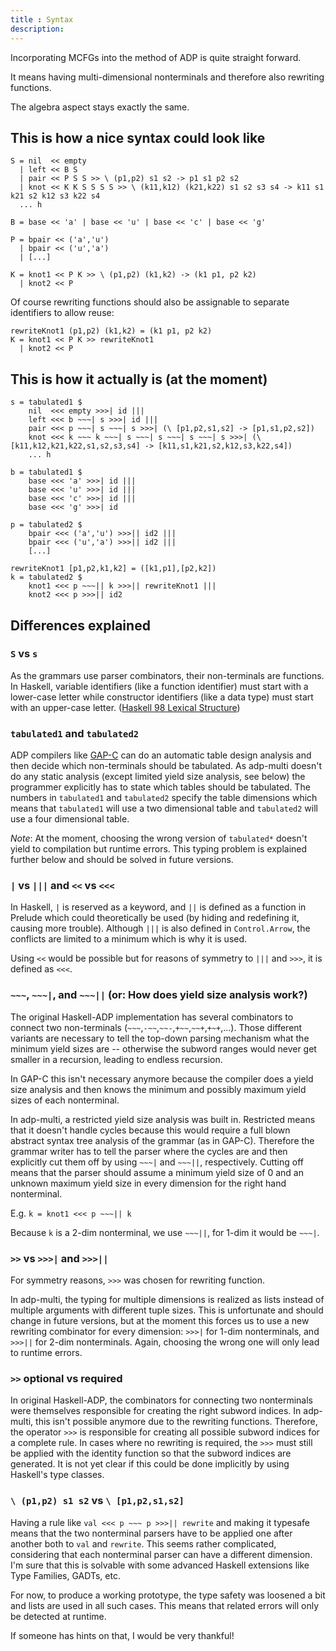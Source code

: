 ```yaml
---
title : Syntax
description:
---
```


Incorporating MCFGs into the method of ADP is quite straight forward.

It means having multi-dimensional nonterminals and therefore also rewriting functions.

The algebra aspect stays exactly the same.

## This is how a nice syntax could look like

	S = nil  << empty
	  | left << B S
	  | pair << P S S >> \ (p1,p2) s1 s2 -> p1 s1 p2 s2
	  | knot << K K S S S S >> \ (k11,k12) (k21,k22) s1 s2 s3 s4 -> k11 s1 k21 s2 k12 s3 k22 s4
	  ... h
	  
    B = base << 'a' | base << 'u' | base << 'c' | base << 'g'

	P = bpair << ('a','u')
	  | bpair << ('u','a')
	  | [...]
	  
	K = knot1 << P K >> \ (p1,p2) (k1,k2) -> (k1 p1, p2 k2)
	  | knot2 << P

Of course rewriting functions should also be assignable to separate identifiers
to allow reuse:

	rewriteKnot1 (p1,p2) (k1,k2) = (k1 p1, p2 k2)
	K = knot1 << P K >> rewriteKnot1
	  | knot2 << P

## This is how it actually is (at the moment)

	s = tabulated1 $
		nil  <<< empty >>>| id |||
		left <<< b ~~~| s >>>| id |||
		pair <<< p ~~~| s ~~~| s >>>| (\ [p1,p2,s1,s2] -> [p1,s1,p2,s2])
		knot <<< k ~~~ k ~~~| s ~~~| s ~~~| s ~~~| s >>>| (\ [k11,k12,k21,k22,s1,s2,s3,s4] -> [k11,s1,k21,s2,k12,s3,k22,s4])
		... h
		
    b = tabulated1 $
        base <<< 'a' >>>| id |||
        base <<< 'u' >>>| id |||
        base <<< 'c' >>>| id |||
        base <<< 'g' >>>| id
		
	p = tabulated2 $
		bpair <<< ('a','u') >>>|| id2 |||
		bpair <<< ('u','a') >>>|| id2 |||
		[...]
		
	rewriteKnot1 [p1,p2,k1,k2] = ([k1,p1],[p2,k2])
	k = tabulated2 $
		knot1 <<< p ~~~|| k >>>|| rewriteKnot1 |||
		knot2 <<< p >>>|| id2
	
## Differences explained

### `S` vs `s`

As the grammars use parser combinators, their non-terminals are functions.
In Haskell, variable identifiers (like a function identifier) must start
with a lower-case letter while constructor identifiers (like a data type)
must start with an upper-case letter. 
([Haskell 98 Lexical Structure](http://www.haskell.org/onlinereport/lexemes.html))

### `tabulated1` and `tabulated2`

ADP compilers like [GAP-C](http://gapc.eu) can do an automatic table design
analysis and then decide which non-terminals should be tabulated. As adp-multi
doesn't do any static analysis (except limited yield size analysis, see below)
the programmer explicitly has to state which tables should be tabulated. The
numbers in `tabulated1` and `tabulated2` specify the table dimensions which means
that `tabulated1` will use a two dimensional table and `tabulated2` will use
a four dimensional table.

*Note*: At the moment, choosing the wrong version of `tabulated*` doesn't yield to
        compilation but runtime errors. This typing problem is explained further
		below and should be solved in future versions.

### `|` vs `|||` and `<<` vs `<<<`

In Haskell, `|` is reserved as a keyword, and `||` is defined as a function in Prelude
which could theoretically be used (by hiding and redefining it, causing more trouble).
Although `|||` is also defined in `Control.Arrow`, the conflicts are limited to a minimum
which is why it is used.

Using `<<` would be possible but for reasons of symmetry to `|||` and `>>>`, it
is defined as `<<<`.

### `~~~`, `~~~|`, and `~~~||` (or: How does yield size analysis work?)

The original Haskell-ADP implementation has several combinators to connect
two non-terminals (`~~~`,`-~~`,`~~-`,`+~~`,`~~+`,`+~+`,...). Those different
variants are necessary to tell the top-down parsing mechanism what the minimum
yield sizes are -- otherwise the subword ranges would never get smaller in a recursion,
leading to endless recursion.

In GAP-C this isn't necessary anymore because the compiler does a yield size analysis
and then knows the minimum and possibly maximum yield sizes of each nonterminal.

In adp-multi, a restricted yield size analysis was built in. Restricted means that
it doesn't handle cycles because this would require a full blown abstract syntax tree
analysis of the grammar (as in GAP-C). Therefore the grammar writer has to tell the
parser where the cycles are and then explicitly cut them off by using `~~~|` and
`~~~||`, respectively. Cutting off means that the parser should assume a minimum 
yield size of 0 and an unknown maximum yield size in every dimension for the
right hand nonterminal.

E.g. `k = knot1 <<< p ~~~|| k`

Because `k` is a 2-dim nonterminal, we use `~~~||`, for 1-dim it would be `~~~|`.

### `>>` vs `>>>|` and `>>>||`

For symmetry reasons, `>>>` was chosen for rewriting function.

In adp-multi, the typing for multiple dimensions is realized as lists instead
of multiple arguments with different tuple sizes. This is unfortunate and should change
in future versions, but at the moment this forces us to use a new rewriting
combinator for every dimension: `>>>|` for 1-dim nonterminals, and `>>>||` for
2-dim nonterminals. Again, choosing the wrong one will only lead to runtime errors.

### `>>` optional vs required

In original Haskell-ADP, the combinators for connecting two nonterminals were themselves
responsible for creating the right subword indices. In adp-multi, this isn't possible
anymore due to the rewriting functions. Therefore, the operator `>>>` is responsible
for creating all possible subword indices for a complete rule. In cases where no
rewriting is required, the `>>>` must still be applied with the identity function
so that the subword indices are generated. It is not yet clear if this could be
done implicitly by using Haskell's type classes.

### `\ (p1,p2) s1 s2` vs `\ [p1,p2,s1,s2]`

Having a rule like `val <<< p ~~~ p >>>|| rewrite` and making it typesafe means
that the two nonterminal parsers have to be applied one after another both
to `val` and `rewrite`. This seems rather complicated, considering that
each nonterminal parser can have a different dimension. I'm sure that this is
solvable with some advanced Haskell extensions like Type Families, GADTs, etc.

For now, to produce a working prototype, the type safety was loosened a bit and
lists are used in all such cases. This means that related errors
will only be detected at runtime.

If someone has hints on that, I would be very thankful!